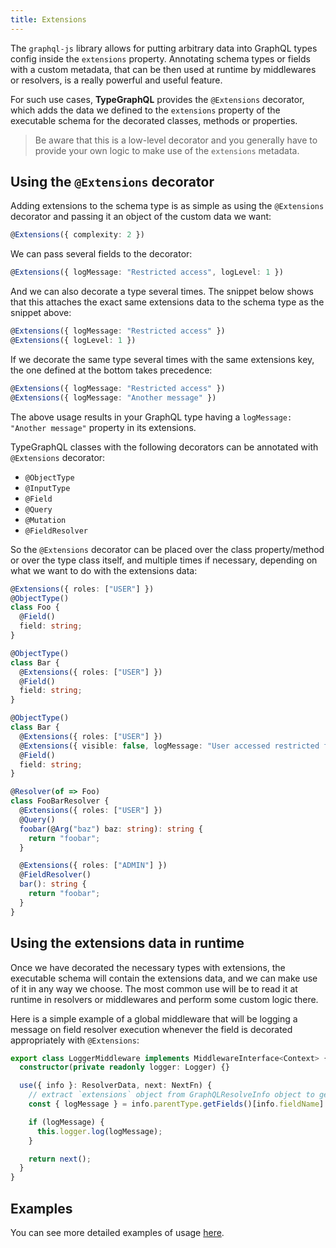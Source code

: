 ```yaml
---
title: Extensions
---
```


The `graphql-js` library allows for putting arbitrary data into GraphQL types config inside the `extensions` property.
Annotating schema types or fields with a custom metadata, that can be then used at runtime by middlewares or resolvers, is a really powerful and useful feature.

For such use cases, **TypeGraphQL** provides the `@Extensions` decorator, which adds the data we defined to the `extensions` property of the executable schema for the decorated classes, methods or properties.

> Be aware that this is a low-level decorator and you generally have to provide your own logic to make use of the `extensions` metadata.

## Using the `@Extensions` decorator

Adding extensions to the schema type is as simple as using the `@Extensions` decorator and passing it an object of the custom data we want:

```ts
@Extensions({ complexity: 2 })
```

We can pass several fields to the decorator:

```ts
@Extensions({ logMessage: "Restricted access", logLevel: 1 })
```

And we can also decorate a type several times. The snippet below shows that this attaches the exact same extensions data to the schema type as the snippet above:

```ts
@Extensions({ logMessage: "Restricted access" })
@Extensions({ logLevel: 1 })
```

If we decorate the same type several times with the same extensions key, the one defined at the bottom takes precedence:

```ts
@Extensions({ logMessage: "Restricted access" })
@Extensions({ logMessage: "Another message" })
```

The above usage results in your GraphQL type having a `logMessage: "Another message"` property in its extensions.

TypeGraphQL classes with the following decorators can be annotated with `@Extensions` decorator:

- `@ObjectType`
- `@InputType`
- `@Field`
- `@Query`
- `@Mutation`
- `@FieldResolver`

So the `@Extensions` decorator can be placed over the class property/method or over the type class itself, and multiple times if necessary, depending on what we want to do with the extensions data:

```ts
@Extensions({ roles: ["USER"] })
@ObjectType()
class Foo {
  @Field()
  field: string;
}

@ObjectType()
class Bar {
  @Extensions({ roles: ["USER"] })
  @Field()
  field: string;
}

@ObjectType()
class Bar {
  @Extensions({ roles: ["USER"] })
  @Extensions({ visible: false, logMessage: "User accessed restricted field" })
  @Field()
  field: string;
}

@Resolver(of => Foo)
class FooBarResolver {
  @Extensions({ roles: ["USER"] })
  @Query()
  foobar(@Arg("baz") baz: string): string {
    return "foobar";
  }

  @Extensions({ roles: ["ADMIN"] })
  @FieldResolver()
  bar(): string {
    return "foobar";
  }
}
```

## Using the extensions data in runtime

Once we have decorated the necessary types with extensions, the executable schema will contain the extensions data, and we can make use of it in any way we choose. The most common use will be to read it at runtime in resolvers or middlewares and perform some custom logic there.

Here is a simple example of a global middleware that will be logging a message on field resolver execution whenever the field is decorated appropriately with `@Extensions`:

```ts
export class LoggerMiddleware implements MiddlewareInterface<Context> {
  constructor(private readonly logger: Logger) {}

  use({ info }: ResolverData, next: NextFn) {
    // extract `extensions` object from GraphQLResolveInfo object to get the `logMessage` value
    const { logMessage } = info.parentType.getFields()[info.fieldName].extensions || {};

    if (logMessage) {
      this.logger.log(logMessage);
    }

    return next();
  }
}
```

## Examples

You can see more detailed examples of usage [here](../examples/extensions).
